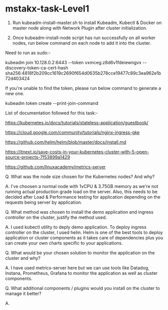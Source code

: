 # mstakx-task-Level1

1. Run kubeadm-install-master.sh to install Kubeadm, Kubectl & Docker on master node along with Network Plugin after cluster initialization.

2. Once kubeadm-install-node script has run successfully on all worker nodes, run below command on each node to add it into the cluster.

Need to run as sudo:-

kubeadm join 10.128.0.2:6443 --token vxmceg.z8d6v1fdeiewngvx --discovery-token-ca-cert-hash sha256:4818f2b209cc1619c2690f654d0635b278cce19477c89c3ea962e1b72d403424

If you're unable to find the token, please run below command to generate a new one. 

kubeadm token create --print-join-command

List of documentation followed for this task:-

https://kubernetes.io/docs/tutorials/stateless-application/guestbook/

https://cloud.google.com/community/tutorials/nginx-ingress-gke

https://github.com/helm/helm/blob/master/docs/install.md

https://itnext.io/save-costs-in-your-kubernetes-cluster-with-5-open-source-projects-7f53899a1429

https://github.com/linuxacademy/metrics-server

Q. What was the node size chosen for the Kubernetes nodes? And why?

A. I've choosen a normal node with 1vCPU & 3.75GB memory as we're not running actual production grade load on the server. Also, this needs to be decided after Load & Performance testing for application depending on the requests being server by application. 

Q. What method was chosen to install the demo application and ingress controller on the cluster, justify the method used.

A. I used kubectl utility to deply demo application. To deploy ingress controller on the cluster, I used helm. Helm is one of the best tools to deploy application or cluster components as it takes care of dependencies plus you can create your own charts specific to your applications.

Q. What would be your chosen solution to monitor the application on the cluster and why?

A. I have used metrics-server here but we can use tools like Datadog, Instana, Prometheus, Grafana to monitor the application as well as cluster components. 

Q. What additional components / plugins would you install on the cluster to manage it better? 

A. 



